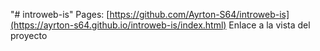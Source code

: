 "# introweb-is" 
Pages:  [https://github.com/Ayrton-S64/introweb-is](https://ayrton-s64.github.io/introweb-is/index.html) Enlace a la vista del proyecto
